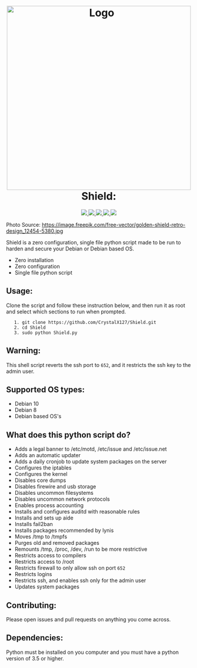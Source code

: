 <h1 align="center">
  <br>
  <a href="https://github.com/CrystalX127/Shield.git"><img src="https://image.freepik.com/free-vector/golden-shield-retro-design_12454-5380.jpg" alt="Logo" width="500"></a>
  <br>
  Shield:
  <br>
</h1>

<p align="center">
  <a href="https://github.com/CrystalX127/Shield.git">
      <img src="https://img.shields.io/badge/Liscence-MIT-informational?style=flat-square&logo=appveyor">
  </a>
  <a href="https://github.com/CrystalX127/Shield.git">
      <img src="https://img.shields.io/badge/Language-Bash-9cf?style=flat-square&logo=appveyor" >
  </a>
  <a href="https://github.com/CrystalX127/Shield.git">
    <img src="https://img.shields.io/badge/Repository Status-Active-success?style=flat-square&logo=appveyor">
  </a>
  <a href="https://github.com/CrystalX127/Shield.git">
      <img src="https://img.shields.io/badge/Contributions-Welcome-yellow?style=flat-square&logo=appveyor">
  </a>
  <a href="https://github.com/CrystalX127/Shield.git">
      <img src="https://img.shields.io/badge/Build-Passing-orange?style=flat-square&logo=appveyor">
  </a>
</p>

Photo Source: https://image.freepik.com/free-vector/golden-shield-retro-design_12454-5380.jpg

Shield is a zero configuration, single file python script made to be run to harden and secure your Debian or Debian based OS.

- Zero installation 
- Zero configuration
- Single file python script

## Usage:
Clone the script and follow these instruction below, and then run it as root and select which sections to run when prompted.
```
   1. git clone https://github.com/CrystalX127/Shield.git
   2. cd Shield
   3. sudo python Shield.py
```
## Warning:
This shell script reverts the ssh port to `652`, and it restricts the ssh key to the admin user.
## Supported OS types:
- Debian 10
- Debian 8
- Debian based OS's

## What does this python script do?
- Adds a legal banner to /etc/motd, /etc/issue and /etc/issue.net
- Adds an automatic updater
- Adds a daily cronjob to update system packages on the server
- Configures the iptables
- Configures the kernel
- Disables core dumps
- Disables firewire and usb storage
- Disables uncommon filesystems
- Disables uncommon network protocols
- Enables process accounting
- Installs and configures auditd with reasonable rules
- Installs and sets up aide
- Installs fail2ban
- Installs packages recommended by lynis
- Moves /tmp to /tmpfs
- Purges old and removed packages
- Remounts /tmp, /proc, /dev, /run to be more restrictive
- Restricts access to compilers
- Restricts access to /root 
- Restricts firewall to only allow ssh on port `652`
- Restricts logins
- Restricts ssh, and enables ssh only for the admin user
- Updates system packages

## Contributing:
Please open issues and pull requests on anything you come across.

## Dependencies:
Python must be installed on you computer and you must have a python version of 3.5 or higher.
